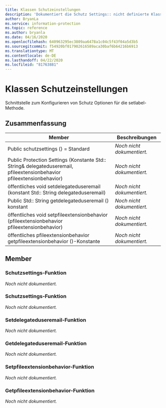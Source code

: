 ```yaml
---
title: Klassen Schutzeinstellungen
description: 'Dokumentiert die Schutz Settings:: nicht definierte Klasse des Microsoft Information Protection (MIP) SDK.'
author: BryanLa
ms.service: information-protection
ms.topic: reference
ms.author: bryanla
ms.date: 04/16/2020
ms.openlocfilehash: 640963295ec3809aa6478a1c04c5f43f04a5d3b5
ms.sourcegitcommit: f54920bf017902616589aca30baf6b64216b6913
ms.translationtype: MT
ms.contentlocale: de-DE
ms.lasthandoff: 04/22/2020
ms.locfileid: "81763881"
---
```

# <a name="class-protectionsettings"></a>Klassen Schutzeinstellungen 
Schnittstelle zum Konfigurieren von Schutz Optionen für die setlabel-Methode.
  
## <a name="summary"></a>Zusammenfassung
 Member                        | Beschreibungen                                
--------------------------------|---------------------------------------------
Public schutzsettings () = Standard  | _Noch nicht dokumentiert._
Public Protection Settings (Konstante Std:: String& delegateduseremail, pfileextensionbehavior pfileextensionbehavior)  | _Noch nicht dokumentiert._
öffentliches void setdelegateduseremail (konstant Std:: String delegateduseremail)  | _Noch nicht dokumentiert._
Public Std:: String getdelegateduseremail () konstant  | _Noch nicht dokumentiert._
öffentliches void setpfileextensionbehavior (pfileextensionbehavior pfileextensionbehavior)  | _Noch nicht dokumentiert._
öffentliches pfileextensionbehavior getpfileextensionbehavior ()-Konstante  | _Noch nicht dokumentiert._
  
## <a name="members"></a>Member
  
### <a name="protectionsettings-function"></a>Schutzsettings-Funktion
_Noch nicht dokumentiert._

  
### <a name="protectionsettings-function"></a>Schutzsettings-Funktion
_Noch nicht dokumentiert._

  
### <a name="setdelegateduseremail-function"></a>Setdelegateduseremail-Funktion
_Noch nicht dokumentiert._

  
### <a name="getdelegateduseremail-function"></a>Getdelegateduseremail-Funktion
_Noch nicht dokumentiert._

  
### <a name="setpfileextensionbehavior-function"></a>Setpfileextensionbehavior-Funktion
_Noch nicht dokumentiert._

  
### <a name="getpfileextensionbehavior-function"></a>Getpfileextensionbehavior-Funktion
_Noch nicht dokumentiert._
